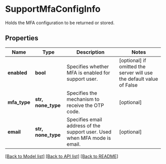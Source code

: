 # SupportMfaConfigInfo

Holds the MFA configuration to be returned or stored.

## Properties
Name | Type | Description | Notes
------------ | ------------- | ------------- | -------------
**enabled** | **bool** | Specifies whether MFA is enabled for support user. | [optional]  if omitted the server will use the default value of False
**mfa_type** | **str, none_type** | Specifies the mechanism to receive the OTP code. | [optional] 
**email** | **str, none_type** | Specifies email address of the support user. Used when MFA mode is email. | [optional] 

[[Back to Model list]](../README.md#documentation-for-models) [[Back to API list]](../README.md#documentation-for-api-endpoints) [[Back to README]](../README.md)


